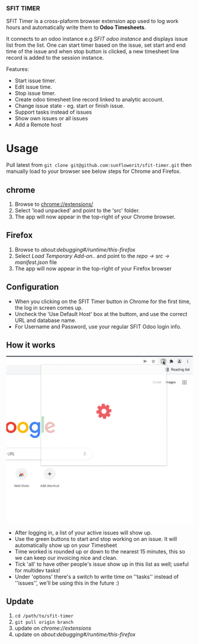### SFIT TIMER

SFIT Timer is a cross-plaform browser extension app used to log work hours 
and automatically write them to **Odoo Timesheets**.

It connects to an odoo instance e.g *SFIT odoo instance* and displays issue 
list from the list. One can start timer based on the issue,
set start and end time of the issue and when stop button is clicked, a new 
timesheet line record is added to the session instance.

Features:

* Start issue timer.
* Edit issue time.
* Stop issue timer.
* Create odoo timesheet line record linked to analytic account.
* Change issue state - eg. start or finish issue.
* Support tasks instead of issues
* Show own issues or all issues
* Add a Remote host

Usage
=============
Pull latest from `git clone git@github.com:sunflowerit/sfit-timer.git` then manually
load to your browser see below steps for Chrome and Firefox.

chrome
-------
1. Browse to [chrome://extensions/](chrome://extensions/)
2. Select 'load unpacked' and point to the 'src' folder.
3. The app will now appear in the top-right of your Chrome browser.

Firefox
-------
1. Browse to *about:debugging#/runtime/this-firefox*
2. Select *Load Temporary Add-on..* and point to the *repo -> src -> manifest.json* file
3. The app will now appear in the top-right of your Firefox browser

Configuration
-------------

* When you clicking on the SFIT Timer button in Chrome for the first time, the log in screen comes up.
* Uncheck the 'Use Default Host' box at the buttom, and use the correct URL and database name.
* For Username and Password, use your regular SFIT Odoo login info.

How it works
------------

![How SFIT timer app works](src/img/usage.gif "How it Works")

* After logging in, a list of your active issues will show up.
* Use the green buttons to start and stop working on an issue. It will automatically show up on your Timesheet
* Time worked is rounded up or down to the nearest 15 minutes, this so we can keep our invoicing nice and clean.
* Tick 'all' to have other people's issue show up in this list as well; useful for multidev tasks!
* Under 'options' there's a switch to write time on ''tasks'' instead of ''issues'', we'll be using this in the future :)

Update
------

1. `cd /path/to/sfit-timer`
2. `git pull origin branch`
3. update on *chrome://extensions*
4. update on *about:debugging#/runtime/this-firefox*

